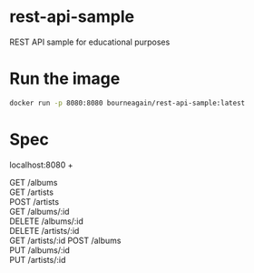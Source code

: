 # rest-api-sample

REST API sample for educational purposes

# Run the image

```bash
docker run -p 8080:8080 bourneagain/rest-api-sample:latest
```

# Spec

localhost:8080 +

GET /albums  
GET /artists  
POST /artists  
GET /albums/:id  
DELETE /albums/:id  
DELETE /artists/:id  
GET /artists/:id
POST /albums  
PUT /albums/:id  
PUT /artists/:id
